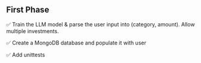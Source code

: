 ## First Phase

✅ Train the LLM model & parse the user input into (category, amount). Allow multiple investments.

✅ Create a MongoDB database and populate it with user

✅ Add unittests 
